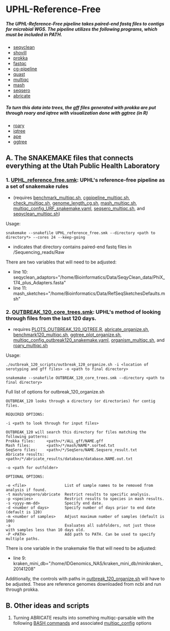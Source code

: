 # UPHL-Reference-Free
##### The UPHL-Reference-Free pipeline takes paired-end fastq files to contigs for microbial WGS. The pipeline utilizes the following programs, which must be included in PATH.
- [seqyclean](https://github.com/ibest/seqyclean)
- [shovill](https://github.com/tseemann/shovill)
- [prokka](https://github.com/tseemann/prokka)
- [fastqc](https://github.com/s-andrews/FastQC)
- [cg-pipeline](https://github.com/lskatz/CG-Pipeline)
- [quast](https://github.com/ablab/quast)
- [multiqc](https://github.com/ewels/MultiQC)
- [mash](https://github.com/marbl/Mash)
- [seqsero](https://github.com/denglab/SeqSero)
- [abricate](https://github.com/tseemann/abricate)

##### To turn this data into trees, the gff files generated with prokka are put through roary and iqtree with visualization done with ggtree (in R)
- [roary](https://github.com/sanger-pathogens/Roary)
- [iqtree](http://www.iqtree.org/)
- [ape](https://cran.r-project.org/web/packages/ape/index.html)
- [ggtree](http://bioconductor.org/packages/release/bioc/html/ggtree.html)

## A. The SNAKEMAKE files that connects everything at the Utah Public Health Laboratory

### 1. [UPHL_reference_free.smk](UPHL_reference_free_smk): UPHL's reference-free pipeline as a set of snakemake rules 
- (requires [benchmark_multiqc.sh](URF_scripts/benchmark_multiqc.sh), [cgpipeline_multiqc.sh](URF_scripts/cgpipeline_multiqc.sh), [check_multiqc.sh](URF_scripts/check_multiqc.sh), [genome_length_cg.sh](URF_scripts/genome_length_cg.sh), [mash_multiqc.sh](URF_scripts/mash_multiqc.sh), [multiqc_config_URF_snakemake.yaml](URF_scripts/multiqc_config_URF_snakemake.yaml), [seqsero_multiqc.sh](URF_scripts/seqsero_multiqc.sh), and [seqyclean_multiqc.sh](URF_scripts/seqyclean_multiqc.sh))

Usage:
```
snakemake --snakefile UPHL_reference_free.smk --directory <path to directory*> --cores 24 --keep-going
```
* indicates that directory contains paired-end fastq files in <directory>/Sequencing_reads/Raw

There are two variables that will need to be adjusted: 
- line 10: seqyclean_adaptors="/home/Bioinformatics/Data/SeqyClean_data/PhiX_174_plus_Adapters.fasta"
- line 11: mash_sketches="/home/Bioinformatics/Data/RefSeqSketchesDefaults.msh"

### 2. [OUTBREAK_120_core_trees.smk](OUTBREAK_120_core_trees.smk): UPHL's method of looking through files from the last 120 days.
- requires [PLOTS_OUTBREAK_120_IQTREE.R](outbreak_120_scripts/PLOTS_OUTBREAK_120_IQTREE.R), [abricate_organize.sh](outbreak_120_scripts/abricate_organize.sh), [benchmark120_multiqc.sh](outbreak_120_scripts/benchmark120_multiqc.sh), [ggtree_plot_organize.sh](outbreak_120_scripts/ggtree_plot_organize.sh), [multiqc_config_outbreak120_snakemake.yaml](outbreak_120_scripts/multiqc_config_outbreak120_snakemake.yaml), [organism_multiqc.sh](outbreak_120_scripts/organism_multiqc.sh), and [roary_multiqc.sh](outbreak_120_scripts/roary_multiqc.sh)

Usage:
```
./outbreak_120_scripts/outbreak_120_organize.sh -i <location of serotyping and gff files> -o <path to final directory>

snakemake --snakefile OUTBREAK_120_core_trees.smk --directory <path to final directory>

```
Full list of options for outbreak_120_organize.sh
```
OUTBREAK_120 looks through a directory (or directories) for contig files.

REQUIRED OPTIONS:

-i <path to look through for input files>

OUTBREAK_120 will search this directory for files matching the following patterns:
Prokka files:     <path>/*/ALL_gff/NAME.gff
Mash files:       <path>/*/mash/NAME*.sorted.txt
SeqSero files:    <path>/*/SeqSero/NAME.Seqsero_result.txt
Abricate results: <path>/*/abricate_results/database/database.NAME.out.txt

-o <path for outfolder>

OPTIONAL OPTIONS:

-e <file>                 List of sample names to be removed from analysis if found.
-t mash/seqsero/abricate  Restrict results to specific analysis.
-p <species>              Restrict results to species in mash results.
-s <yyyy-mm-dd>           Specify end date.
-d <number of days>       Specify number of days prior to end date (default is 120)
-m <number of samples>    Adjust maximum number of samples (default is 100)
-a                        Evaluates all subfolders, not just those with samples less than 10 days old.
-P <PATH>                 Add path to PATH. Can be used to specify multiple paths.
```

There is one variable in the snakemake file that will need to be adjusted:
- line 9: kraken_mini_db="/home/IDGenomics_NAS/kraken_mini_db/minikraken_20141208"

Additionally, the controls with paths in [outbreak_120_organize.sh](outbreak_120_scripts/outbreak_120_organize.sh) will have to be adjusted. These are reference genomes downloaded from ncbi and run through prokka.


## B. Other ideas and scripts

1. Turning ABRICATE results into something multiqc-parsable with the following [BASH commands](other_ideas/abricate_to_multiqc_heatmap.sh) and associated [multiqc_config](other_ideas/abricate_multiqc_config_options.yaml) options
